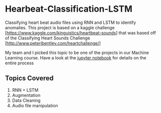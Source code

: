 # Hearbeat-Classification-LSTM
Classifying heart beat audio files using RNN and LSTM to identify anomalies.
This project is based on a kaggle challenge [https://www.kaggle.com/kinguistics/heartbeat-sounds] that was based off of the Classifying Heart Sounds Challenge [http://www.peterjbentley.com/heartchallenge/]

My team and I picked this topic to be one of the projects in our Machine Learning course. Have a look at the [jupyter notebook](Heart%20sounds%20analysis%20and%20classification%20with%20LSTM-AugmentAll.ipynb) for details on the entire process

## Topics Covered

1) RNN + LSTM
2) Augmentation
3) Data Cleaning
4) Audio file manipulation


